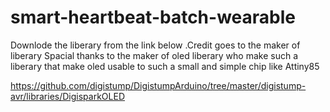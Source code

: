 # smart-heartbeat-batch-wearable


Downlode the liberary from the link below .Credit goes to the maker of liberary Spacial thanks to the maker of oled liberary who make such a liberary that make oled usable to such a small and simple chip like Attiny85

https://github.com/digistump/DigistumpArduino/tree/master/digistump-avr/libraries/DigisparkOLED
